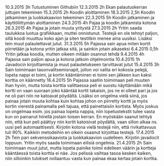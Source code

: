 10.3.2015 3h Tutustuminen Githubiin
12.3.2015 2h Ekan palautuskerran juttujen tekeminen
15.3.2015 2h Koodin aloittaminen
18.3.2015 2,5h Koodin jatkaminen ja luokkakaavion tekeminen
22.3.2015 5h Koodin jatkaminen ja käyttöliittymän aloittaminen
24.3.2015 4h Pajaa ja koodin jatkamista kotona
26.3.2015 4h Pajaa ja jotain muuta yritystä
27.3.2015 2h Yritin saada taulukkoa luotua grafiikkaan, muttei onnistunut. Testejä en ole tehnyt paljon, sillä koodi muuttuu koko ajan ja siten testitkin menee aina uusiksi. Lisäksi tein muut palautettavat jutut.
31.3.2015 5h Pajassa sain apua miten kortit piirretään ja kotona yritin jatkaa sitä, ja sainkin jotain aikaseksi
6.4.2015  0,5h Yritin jatkaa koodia, mutten oikeen mitään osannut tehdä
9.4.2015  4h Pajassa sain paljon apua ja kotona jatkoin ohjelmointia
10.4.2015 1h Javadocin kirjoittamista ja muut palautetukseen tarvittavat jutut
15.4.2015 3h Sain toimimaan tasonvalitsemisnapit, jollon voi valita eri kokosia pelejä, lopeta nappi ei toimi, ja kortin kääntäminen ei toimi sen jälkeen kun kaksi korttia on käännetty
16.4.2015 5h Pajassa saatiin toimimaan peli muuten ihan hyvin, mutta toista korttia valittaessa peli ei suostu näyttämään mikä kortti on vaan suoraan joko kääntää kortit takaisin, jos ne ei olleet pari ja jos ne oli pari niin ne katoavat pöydältä. Lisäksi on ongelma vielä siinä, jos painaa jotain muuta kohtaa kuin kohtaa johon on piirretty kortti ja myös kortin vierestä painamalla peli tajuaa, että painettaisiin kortista. Myös joskus on ongelmaa esim. jos painaa lopeta nappia, niin lopetustekstit tulee vasta kun on painanut hiirellä jostain toisen kerran. En myöskään saanut tehtyä niin, että kun peli päättyy niin kortit katoisivat pöydältä, vaan sillon alkaa ns. uusi peli automaattisesti. Kirjotin kotona vielä testejä niin, että rivikattavuus tuli 90%. Kaikkiin metodeihin en oikein osaanut kirjoittaa testejä. 
17.4.2015 2h Tein pari sekvenssikaaviota ja luokkakaavion uudelleen. Kirjotin javadocit loppuun. Yritin myös saada toimimaan eilisiä ongelmia.
21.4.2015 2h Sain toimimaan muut jutut, mutta lopeta painike toimii edelleen väärin ja kortteja kääntäessä toista korttia ei näe. Jos pelissä vaihtaa tasoa kesken kaiken, niin silloinkin tulokset nollaantuu vasta kun painaa ekaa kertaa jotain korttia.
